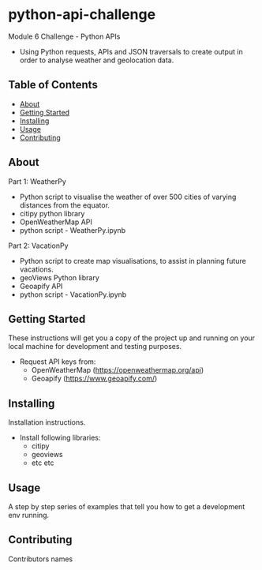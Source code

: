 # python-api-challenge
Module 6 Challenge - Python APIs
- Using Python requests, APIs and JSON traversals to create output in order to analyse weather and geolocation data.

## Table of Contents

- [About](#about)
- [Getting Started](#getting_started)
- [Installing](#installing)
- [Usage](#usage)
- [Contributing](#contributing)

## About
Part 1: WeatherPy
- Python script to visualise the weather of over 500 cities of varying distances from the equator.
- citipy python library
- OpenWeatherMap API 
- python script - WeatherPy.ipynb

Part 2: VacationPy
- Python script to create map visualisations, to assist in planning future vacations.
- geoViews Python library
- Geoapify API
- python script - VacationPy.ipynb

## Getting Started
These instructions will get you a copy of the project up and running on your local machine for development and testing purposes.

- Request API keys from:
  - OpenWeatherMap (https://openweathermap.org/api)
  - Geoapify (https://www.geoapify.com/)
  
## Installing
Installation instructions.
- Install following libraries:
  - citipy
  - geoviews
  - etc etc

## Usage
A step by step series of examples that tell you how to get a development env running.

## Contributing
Contributors names
